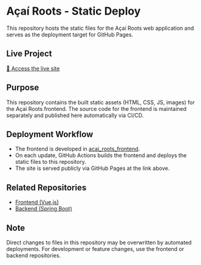 # Açaí Roots - Static Deploy

This repository hosts the static files for the Açaí Roots web application and serves as the deployment target for GitHub Pages.

## Live Project
[🔗 Access the live site](https://val-cantarelli.github.io/acai_roots/)

## Purpose
This repository contains the built static assets (HTML, CSS, JS, images) for the Açaí Roots frontend. 
The source code for the frontend is maintained separately and published here automatically via CI/CD.

## Deployment Workflow
- The frontend is developed in [acai_roots_frontend](https://github.com/val-cantarelli/acai_roots_frontend).
- On each update, GitHub Actions builds the frontend and deploys the static files to this repository.
- The site is served publicly via GitHub Pages at the link above.

## Related Repositories
- [Frontend (Vue.js)](https://github.com/val-cantarelli/acai_roots_frontend)
- [Backend (Spring Boot)](https://github.com/val-cantarelli/acai_roots_backend)

## Note
Direct changes to files in this repository may be overwritten by automated deployments. For development or feature changes, use the frontend or backend repositories.
